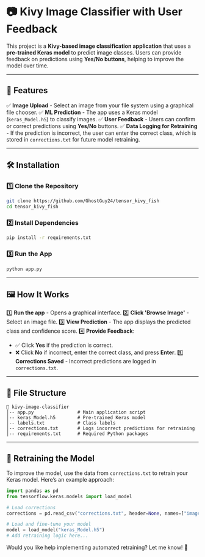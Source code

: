 # 📷 Kivy Image Classifier with User Feedback

This project is a **Kivy-based image classification application** that uses a **pre-trained Keras model** to predict image classes. Users can provide feedback on predictions using **Yes/No buttons**, helping to improve the model over time.

---

## 🚀 Features

✅ **Image Upload** - Select an image from your file system using a graphical file chooser.
✅ **ML Prediction** - The app uses a Keras model (`keras_Model.h5`) to classify images.
✅ **User Feedback** - Users can confirm or correct predictions using **Yes/No** buttons.
✅ **Data Logging for Retraining** - If the prediction is incorrect, the user can enter the correct class, which is stored in `corrections.txt` for future model retraining.

---

## 🛠️ Installation

### 1️⃣ Clone the Repository
```bash
git clone https://github.com/GhostGuy24/tensor_kivy_fish
cd tensor_kivy_fish
```

### 2️⃣ Install Dependencies
```bash
pip install -r requirements.txt
```

### 3️⃣ Run the App
```bash
python app.py
```

---

## 🖼️ How It Works

1️⃣ **Run the app** - Opens a graphical interface.
2️⃣ **Click 'Browse Image'** - Select an image file.
3️⃣ **View Prediction** - The app displays the predicted class and confidence score.
4️⃣ **Provide Feedback**:
   - ✅ Click **Yes** if the prediction is correct.
   - ❌ Click **No** if incorrect, enter the correct class, and press **Enter**.
5️⃣ **Corrections Saved** - Incorrect predictions are logged in `corrections.txt`.

---

## 📂 File Structure
```
📁 kivy-image-classifier
│-- app.py                # Main application script
│-- keras_Model.h5        # Pre-trained Keras model
│-- labels.txt            # Class labels
│-- corrections.txt       # Logs incorrect predictions for retraining
│-- requirements.txt      # Required Python packages
```

---

## 🔄 Retraining the Model

To improve the model, use the data from `corrections.txt` to retrain your Keras model. Here’s an example approach:
```python
import pandas as pd
from tensorflow.keras.models import load_model

# Load corrections
corrections = pd.read_csv("corrections.txt", header=None, names=["image_path", "correct_label"])

# Load and fine-tune your model
model = load_model("keras_Model.h5")
# Add retraining logic here...
```

Would you like help implementing automated retraining? Let me know! 🚀

